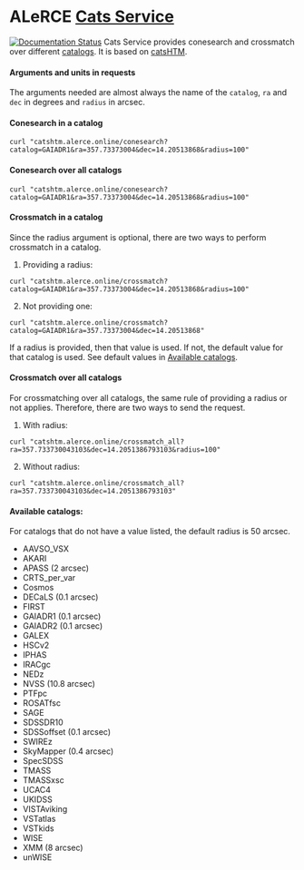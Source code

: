 # ALeRCE [Cats Service](http://catshtm.alerce.online)
[![Documentation Status](https://readthedocs.org/projects/alerce/badge/?version=latest)](https://alerce.readthedocs.io/en/latest/?badge=latest)
Cats Service provides conesearch and crossmatch over different [catalogs](#available-catalogs). It is based on [catsHTM](https://github.com/maayane/catsHTM).

#### Arguments and units in requests

The arguments needed are almost always the name of the `catalog`, `ra` and `dec` in degrees and `radius` in arcsec.

#### Conesearch in a catalog

```
curl "catshtm.alerce.online/conesearch?catalog=GAIADR1&ra=357.73373004&dec=14.20513868&radius=100"
```

#### Conesearch over all catalogs

```
curl "catshtm.alerce.online/conesearch?catalog=GAIADR1&ra=357.73373004&dec=14.20513868&radius=100"
```

#### Crossmatch in a catalog

Since the radius argument is optional, there are two ways to perform crossmatch in a catalog.

1. Providing a radius:

```
curl "catshtm.alerce.online/crossmatch?catalog=GAIADR1&ra=357.73373004&dec=14.20513868&radius=100"
```

2. Not providing one:

```
curl "catshtm.alerce.online/crossmatch?catalog=GAIADR1&ra=357.73373004&dec=14.20513868"
```

If a radius is provided, then that value is used. If not, the default value for that catalog is used. See default values in [Available catalogs](#available-catalogs).

#### Crossmatch over all catalogs

For crossmatching over all catalogs, the same rule of providing a radius or not applies. Therefore, there are two ways to send the request.

1. With radius:

```
curl "catshtm.alerce.online/crossmatch_all?ra=357.733730043103&dec=14.2051386793103&radius=100"
```

2. Without radius:

```
curl "catshtm.alerce.online/crossmatch_all?ra=357.733730043103&dec=14.2051386793103"
```

#### Available catalogs:

For catalogs that do not have a value listed, the default radius is 50 arcsec.

- AAVSO_VSX
- AKARI
- APASS (2 arcsec)
- CRTS_per_var
- Cosmos
- DECaLS (0.1 arcsec)
- FIRST
- GAIADR1 (0.1 arcsec)
- GAIADR2 (0.1 arcsec)
- GALEX
- HSCv2
- IPHAS
- IRACgc
- NEDz
- NVSS (10.8 arcsec)
- PTFpc
- ROSATfsc
- SAGE
- SDSSDR10
- SDSSoffset (0.1 arcsec)
- SWIREz
- SkyMapper (0.4 arcsec)
- SpecSDSS
- TMASS
- TMASSxsc
- UCAC4
- UKIDSS
- VISTAviking
- VSTatlas
- VSTkids
- WISE
- XMM (8 arcsec)
- unWISE
